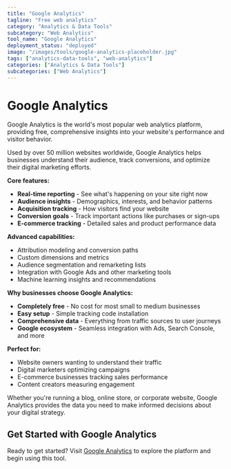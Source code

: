 ```yaml
---
title: "Google Analytics"
tagline: "Free web analytics"
category: "Analytics & Data Tools"
subcategory: "Web Analytics"
tool_name: "Google Analytics"
deployment_status: "deployed"
image: "/images/tools/google-analytics-placeholder.jpg"
tags: ["analytics-data-tools", "web-analytics"]
categories: ["Analytics & Data Tools"]
subcategories: ["Web Analytics"]
---
```


# Google Analytics

Google Analytics is the world's most popular web analytics platform, providing free, comprehensive insights into your website's performance and visitor behavior.

Used by over 50 million websites worldwide, Google Analytics helps businesses understand their audience, track conversions, and optimize their digital marketing efforts.

**Core features:**
- **Real-time reporting** - See what's happening on your site right now
- **Audience insights** - Demographics, interests, and behavior patterns
- **Acquisition tracking** - How visitors find your website
- **Conversion goals** - Track important actions like purchases or sign-ups
- **E-commerce tracking** - Detailed sales and product performance data

**Advanced capabilities:**
- Attribution modeling and conversion paths
- Custom dimensions and metrics
- Audience segmentation and remarketing lists
- Integration with Google Ads and other marketing tools
- Machine learning insights and recommendations

**Why businesses choose Google Analytics:**
- **Completely free** - No cost for most small to medium businesses
- **Easy setup** - Simple tracking code installation
- **Comprehensive data** - Everything from traffic sources to user journeys
- **Google ecosystem** - Seamless integration with Ads, Search Console, and more

**Perfect for:**
- Website owners wanting to understand their traffic
- Digital marketers optimizing campaigns
- E-commerce businesses tracking sales performance
- Content creators measuring engagement

Whether you're running a blog, online store, or corporate website, Google Analytics provides the data you need to make informed decisions about your digital strategy.

## Get Started with Google Analytics

Ready to get started? Visit [Google Analytics](https://analytics.google.com) to explore the platform and begin using this tool.